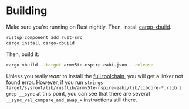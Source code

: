 # Building
Make sure you're running on Rust nightly. Then, install
[cargo-xbuild](https://github.com/rust-osdev/cargo-xbuild).
```bash
rustup component add rust-src
cargo install cargo-xbuild
```
Then, build it:
```bash
cargo xbuild --target armv5te-nspire-eabi.json --release
```

Unless you really *want* to install the
[full toolchain](https://github.com/ndless-nspire/Ndless/wiki/Ndless-SDK:-C-and-assembly-development-introduction),
you will get a linker not found error. However, if you run `strings
target/sysroot/lib/rustlib/armv5te-nspire-eabi/lib/libcore-*.rlib | grep
__sync` at this point, you can see that there are several
`__sync_val_compare_and_swap_x` instructions still there.
